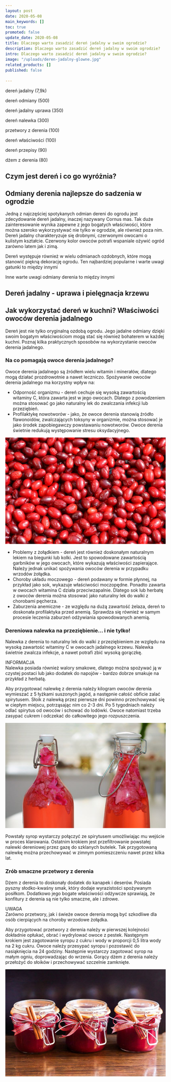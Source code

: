 ```yaml
---
layout: post
date: 2020-05-08
main_keywords: []
toc: true
promoted: false
update_date: 2020-05-08
title: Dlaczego warto zasadzić dereń jadalny w swoim ogrodzie?
description: Dlaczego warto zasadzić dereń jadalny w swoim ogrodzie?
intro: Dlaczego warto zasadzić dereń jadalny w swoim ogrodzie?
image: "/uploads/deren-jadalny-glowne.jpg"
related_products: []
published: false

---
```

dereń jadalny (7,9k)

dereń odmiany (500)

dereń jadalny uprawa (350)

dereń nalewka (300)

przetwory z derenia (100)

dereń właściwości (100)

dereń przepisy (90)

dżem z derenia (80)

## Czym jest dereń i co go wyróżnia?

## Odmiany derenia najlepsze do sadzenia w ogrodzie

Jedną z najczęściej spotykanych odmian dereni do ogrodu jest zdecydowanie dereń jadalny, inaczej nazywany Cornus mas. Tak duże zainteresowanie wynika zapewne z jego bogatych właściwości, które można szeroko wykorzystywać nie tylko w ogrodzie, ale również poza nim. Dereń jadalny charakteryzuje się drobnymi, czerwonymi owocami o kulistym kształcie. Czerwony kolor owoców potrafi wspaniale ożywić ogród zarówno latem jak i zimą.

Dereń występuje również w wielu odmianach ozdobnych, które mogą stanowić piękną dekorację ogrodu. Ten najbardziej popularne i warte uwagi gatunki to między innymi

Inne warte uwagi odmiany derenia to między innymi 

## Dereń jadalny - uprawa i pielęgnacja krzewu

## Jak wykorzystać dereń w kuchni? Właściwości owoców derenia  jadalnego

Dereń jest nie tylko oryginalną ozdobą ogrodu. Jego jadalne odmiany dzięki swoim bogatym właściwościom mogą stać się również bohaterem w każdej kuchni.  Poznaj kilka praktycznych sposobów na wykorzystanie owoców derenia jadalnego.

### Na co pomagają owoce derenia jadalnego?

Owoce derenia jadalnego są źródłem wielu witamin i minerałów, dlatego mogą działać prozdrowotnie a nawet leczniczo. Spożywanie owoców derenia jadalnego ma korzystny wpływ na:

* Odporność organizmu - dereń cechuje się wysoką zawartością witaminy C, która zawarta jest w jego owocach. Dlatego z powodzeniem można stosować go jako naturalny lek do zwalczania infekcji lub przeziębień.
* Profilaktykę nowotworów - jako, że owoce derenia stanowią źródło flawonoidów, zwalczających toksyny w organizmie, można stosować je jako środek zapobiegawczy powstawaniu nowotworów. Owoce derenia świetnie redukują występowanie stresu oksydacyjnego.

![](/uploads/deren-jadalny-owoce.jpg)

* Problemy z żołądkiem - dereń jest również doskonałym naturalnym lekiem na biegunki lub kolki. Jest to spowodowane zawartością garbników w jego owocach, które wykazują właściwości zapierające. Należy jednak unikać spożywania owoców derenia w przypadku wrzodów żołądka.
* Choroby układu moczowego - dereń podawany w formie płynnej, na przykład jako sok, wykazuje właściwości moczopędne. Ponadto zawarta w owocach witamina C działa przeciwzapalnie. Dlatego sok lub herbatę z owoców derenia można stosować jako naturalny lek do walki z chorobami pęcherza.
* Zaburzenia anemiczne - ze względu na dużą zawartość żelaza, dereń to doskonała profilaktyka przed anemią. Sprawdza się również w samym procesie leczenia zaburzeń odżywiania spowodowanych anemią.

### Dereniowa nalewka na przeziębienie... i nie tylko!

Nalewka z derenia to naturalny lek do walki z przeziębieniem ze względu na wysoką zawartość witaminy C w owocach jadalnego krzewu. Nalewka świetnie zwalcza infekcje, a nawet potrafi zbić wysoką gorączkę.

INFORMACJA  
Nalewka posiada również walory smakowe, dlatego można spożywać ją w czystej postaci lub jako dodatek do napojów - bardzo dobrze smakuje na przykład z herbatą.

Aby przygotować nalewkę z derenia należy kilogram owoców derenia wymieszać z 5 łyżkami suszonych jagód, a następnie całość obficie zalać spirytusem. Słoik z nalewką przez pierwsze dni powinno przechowywać się w ciepłym miejscu, potrząsając nim co 2-3 dni. Po 5 tygodniach należy odlać spirytus od owoców i schować do lodówki. Owoce natomiast trzeba zasypać cukrem i odczekać do całkowitego jego rozpuszczenia.

![](/uploads/nalewka-z-derenia.jpg)

Powstały syrop wystarczy połączyć ze spirytusem umożliwiając mu wejście w proces klarowania. Ostatnim krokiem jest przefiltrowanie powstałej nalewki dereniowej przez gazę do szklanych butelek. Tak przygotowaną nalewkę można przechowywać w zimnym pomieszczeniu nawet przez kilka lat.

### Zrób smaczne przetwory z derenia

Dżem z derenia to doskonały dodatek do kanapek i deserów. Posiada pyszny słodko-kwaśny smak, który dodaje wyrazistości spożywanym posiłkom. Dodatkowo jego bogate właściwości odżywcze sprawiają, że konfitury z derenia są nie tylko smaczne, ale i zdrowe.

UWAGA  
Zarówno przetwory, jak i świeże owoce derenia mogą być szkodliwe dla osób cierpiących na choroby wrzodowe żołądka.

Aby przygotować przetwory z derenia należy w pierwszej kolejności dokładnie opłukać, obrać i wydrylować owoce z pestek. Następnym krokiem jest zagotowanie syropu z cukru i wody w proporcji 0,5 litra wody na 2 kg cukru. Owoce należy przesypać  syropu i pozostawić do nasiąknięcia na 24 godziny. Następnie wystarczy zagotować syrop na małym ogniu, doprowadzając do wrzenia. Gorący dżem z derenia należy przełożyć do słoików i przechowywać szczelnie zamknięte.

![](/uploads/dzem-deren-jadalny.jpg)
